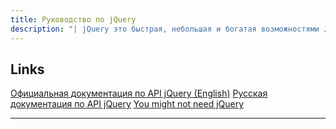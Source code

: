 ```yaml
---
title: Руководство по jQuery
description: "| jQuery это быстрая, небольшая и богатая возможностями JavaScript библиотека"
---
```


## Links
[Официальная документация по API jQuery (English)](https://jquery.com/)
[Русская документация по API jQuery](https://jquery-docs.ru/)
[You might not need jQuery](http://youmightnotneedjquery.com/)

----
